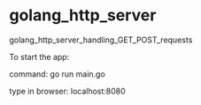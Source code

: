 # golang_http_server
golang_http_server_handling_GET_POST_requests

To start the app:

command: go run main.go

type in browser: localhost:8080
